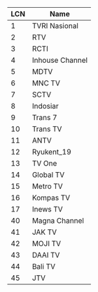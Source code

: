 LCN | Name
-- | --
1 | TVRI Nasional
2 | RTV
3 | RCTI
4 | Inhouse Channel
5 | MDTV
6 | MNC TV
7 | SCTV
8 | Indosiar
9 | Trans 7
10 | Trans TV
11 | ANTV
12 | Ryukent_19
13 | TV One
14 | Global TV
15 | Metro TV
16 | Kompas TV
17 | Inews TV
40 | Magna Channel
41 | JAK TV
42 | MOJI TV
43 | DAAI TV
44 | Bali TV
45 | JTV
